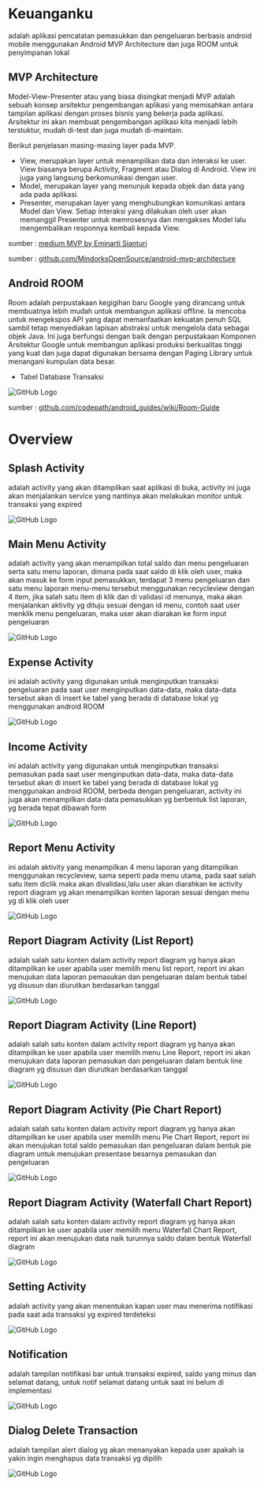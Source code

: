 # Keuanganku

adalah aplikasi pencatatan pemasukkan dan pengeluaran berbasis android mobile
menggunakan Android MVP Architecture dan juga ROOM untuk penyimpanan lokal


## MVP Architecture

Model-View-Presenter atau yang biasa disingkat menjadi MVP adalah sebuah konsep arsitektur pengembangan aplikasi yang memisahkan antara tampilan aplikasi dengan proses bisnis yang bekerja pada aplikasi. Arsitektur ini akan membuat pengembangan aplikasi kita menjadi lebih terstuktur, mudah di-test dan juga mudah di-maintain.

Berikut penjelasan masing-masing layer pada MVP.
- View, merupakan layer untuk menampilkan data dan interaksi ke user. View biasanya berupa Activity, Fragment atau Dialog di Android. View ini juga yang langsung berkomunikasi dengan user.
- Model, merupakan layer yang menunjuk kepada objek dan data yang ada pada aplikasi.
- Presenter, merupakan layer yang menghubungkan komunikasi antara Model dan View. Setiap interaksi yang dilakukan oleh user akan memanggil Presenter untuk memrosesnya dan mengakses Model lalu mengembalikan responnya kembali kepada View.


sumber : [medium MVP by Eminarti Sianturi
](https://medium.com/easyread/android-mvp-series-membangun-aplikasi-android-dengan-arsitektur-mvp-fbf1f77ecaec)

sumber : [github.com/MindorksOpenSource/android-mvp-architecture](https://github.com/MindorksOpenSource/android-mvp-architecture)




## Android ROOM

Room adalah perpustakaan kegigihan baru Google yang dirancang untuk
membuatnya lebih mudah untuk membangun aplikasi offline. 
Ia mencoba untuk mengekspos API yang dapat memanfaatkan 
kekuatan penuh SQL sambil tetap menyediakan lapisan abstraksi 
untuk mengelola data sebagai objek Java. Ini juga berfungsi dengan baik 
dengan perpustakaan Komponen Arsitektur Google untuk membangun aplikasi 
produksi berkualitas tinggi yang kuat dan juga dapat digunakan bersama 
dengan Paging Library untuk menangani kumpulan data besar.


* Tabel Database Transaksi

![GitHub Logo](/design/releation.png) 



sumber : [github.com/codepath/android_guides/wiki/Room-Guide](https://github.com/codepath/android_guides/wiki/Room-Guide)




# Overview



## Splash Activity

adalah activity yang akan ditampilkan saat aplikasi di buka,
activity ini juga akan menjalankan service yang nantinya akan
melakukan monitor untuk transaksi yang expired

![GitHub Logo](/design/app_1_small.png) 




## Main Menu Activity

adalah activity yang akan menampilkan total saldo dan menu pengeluaran serta
satu menu laporan, dimana pada saat saldo di klik oleh user, maka akan masuk
ke form input pemasukkan, terdapat 3 menu pengeluaran dan satu menu laporan
menu-menu tersebut menggunakan recycleview dengan 4 item, jika salah satu item di klik
dan di validasi id menunya, maka akan menjalankan aktivity yg dituju sesuai dengan
id menu, contoh saat user menklik menu pengeluaran, maka user akan diarakan ke form
input pengeluaran

![GitHub Logo](/design/app_2_small.png) 




## Expense Activity

ini adalah activity yang digunakan untuk menginputkan transaksi pengeluaran
pada saat user menginputkan data-data, maka data-data tersebut akan di insert
ke tabel yang berada di database lokal yg menggunakan android ROOM

![GitHub Logo](/design/app_3_small.png) 




## Income Activity

ini adalah activity yang digunakan untuk menginputkan transaksi pemasukan
pada saat user menginputkan data-data, maka data-data tersebut akan di insert
ke tabel yang berada di database lokal yg menggunakan android ROOM,
berbeda dengan pengeluaran, activity ini juga akan menampilkan data-data pemasukkan
yg berbentuk list laporan, yg berada tepat dibawah form

![GitHub Logo](/design/app_4_small.png) 




## Report Menu Activity

ini adalah aktivity yang menampilkan 4 menu laporan yang ditampilkan menggunakan
recycleview, sama seperti pada menu utama, pada saat salah satu item diclik
maka akan divalidasi,lalu user akan diarahkan ke activity report diagram
yg akan menampilkan konten laporan sesuai dengan menu yg di klik oleh user

![GitHub Logo](/design/app_5_small.png) 




## Report Diagram Activity (List Report)

adalah salah satu konten dalam activity report diagram yg hanya akan ditampilkan ke user
apabila user memilih menu list report, report ini akan menujukan data laporan pemasukan dan
pengeluaran dalam bentuk tabel yg disusun dan diurutkan berdasarkan tanggal

![GitHub Logo](/design/app_6_small.png) 



## Report Diagram Activity (Line Report)

adalah salah satu konten dalam activity report diagram yg hanya akan ditampilkan ke user
apabila user memilih menu Line Report, report ini akan menujukan data laporan pemasukan dan
pengeluaran dalam bentuk line diagram yg disusun dan diurutkan berdasarkan tanggal

![GitHub Logo](/design/app_7_small.png) 




## Report Diagram Activity (Pie Chart Report)

adalah salah satu konten dalam activity report diagram yg hanya akan ditampilkan ke user
apabila user memilih menu Pie Chart Report, report ini akan menujukan total saldo pemasukan dan
pengeluaran dalam bentuk pie diagram untuk menujukan presentase besarnya pemasukan dan pengeluaran


![GitHub Logo](/design/app_8_small.png) 




## Report Diagram Activity (Waterfall Chart Report)

adalah salah satu konten dalam activity report diagram yg hanya akan ditampilkan ke user
apabila user memilih menu Waterfall Chart Report, report ini akan menujukan data naik turunnya saldo
dalam bentuk Waterfall diagram



![GitHub Logo](/design/app_9_small.png) 




## Setting Activity

adalah activity yang akan menentukan kapan user mau menerima notifikasi
pada saat ada transaksi yg expired terdeteksi


![GitHub Logo](/design/app_10_small.png) 




## Notification

adalah tampilan notifikasi bar untuk transaksi expired, saldo yang minus
dan selamat datang, untuk notif selamat datang untuk saat ini belum di implementasi

![GitHub Logo](/design/app_11_small.png) 



## Dialog Delete Transaction

adalah tampilan alert dialog yg akan menanyakan kepada user
apakah ia yakin ingin menghapus data transaksi yg dipilih

![GitHub Logo](/design/app_12_small.png) 